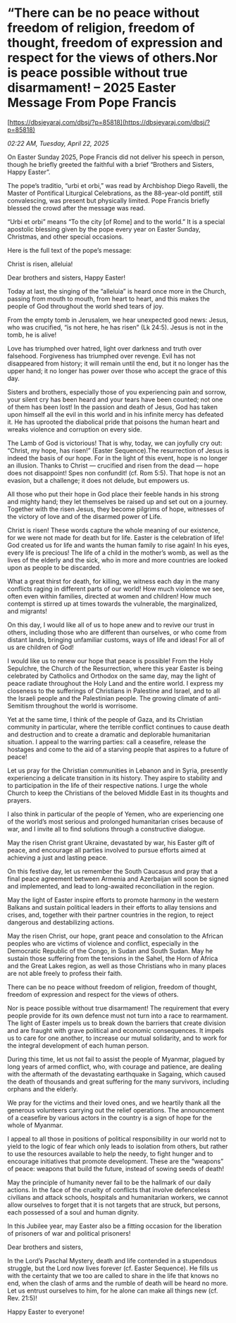 # “There can be no peace without freedom of religion, freedom of thought, freedom of expression and respect for the views of others.Nor is peace possible without true disarmament! – 2025 Easter Message From Pope Francis

[https://dbsjeyaraj.com/dbsj/?p=85818](https://dbsjeyaraj.com/dbsj/?p=85818)

*02:22 AM, Tuesday, April 22, 2025*

On Easter Sunday 2025, Pope Francis did not deliver his speech in person, though he briefly greeted the faithful with a brief “Brothers and Sisters, Happy Easter”.

The pope’s traditio, “urbi et orbi,” was read by Archbishop Diego Ravelli, the Master of Pontifical Liturgical Celebrations, as the 88-year-old pontiff, still convalescing, was present but physically limited. Pope Francis briefly blessed the crowd after the message was read.

“Urbi et orbi” means “To the city [of Rome] and to the world.” It is a special apostolic blessing given by the pope every year on Easter Sunday, Christmas, and other special occasions.

Here is the full text of the pope’s message:

Christ is risen, alleluia!

Dear brothers and sisters, Happy Easter!

Today at last, the singing of the “alleluia” is heard once more in the Church, passing from mouth to mouth, from heart to heart, and this makes the people of God throughout the world shed tears of joy.

From the empty tomb in Jerusalem, we hear unexpected good news: Jesus, who was crucified, “is not here, he has risen” (Lk 24:5). Jesus is not in the tomb, he is alive!

Love has triumphed over hatred, light over darkness and truth over falsehood. Forgiveness has triumphed over revenge. Evil has not disappeared from history; it will remain until the end, but it no longer has the upper hand; it no longer has power over those who accept the grace of this day.

Sisters and brothers, especially those of you experiencing pain and sorrow, your silent cry has been heard and your tears have been counted; not one of them has been lost! In the passion and death of Jesus, God has taken upon himself all the evil in this world and in his infinite mercy has defeated it. He has uprooted the diabolical pride that poisons the human heart and wreaks violence and corruption on every side.

The Lamb of God is victorious! That is why, today, we can joyfully cry out: “Christ, my hope, has risen!” (Easter Sequence).The resurrection of Jesus is indeed the basis of our hope. For in the light of this event, hope is no longer an illusion. Thanks to Christ — crucified and risen from the dead — hope does not disappoint! Spes non confundit! (cf. Rom 5:5). That hope is not an evasion, but a challenge; it does not delude, but empowers us.

All those who put their hope in God place their feeble hands in his strong and mighty hand; they let themselves be raised up and set out on a journey. Together with the risen Jesus, they become pilgrims of hope, witnesses of the victory of love and of the disarmed power of Life.

Christ is risen! These words capture the whole meaning of our existence, for we were not made for death but for life. Easter is the celebration of life! God created us for life and wants the human family to rise again! In his eyes, every life is precious! The life of a child in the mother’s womb, as well as the lives of the elderly and the sick, who in more and more countries are looked upon as people to be discarded.

What a great thirst for death, for killing, we witness each day in the many conflicts raging in different parts of our world! How much violence we see, often even within families, directed at women and children! How much contempt is stirred up at times towards the vulnerable, the marginalized, and migrants!

On this day, I would like all of us to hope anew and to revive our trust in others, including those who are different than ourselves, or who come from distant lands, bringing unfamiliar customs, ways of life and ideas! For all of us are children of God!

I would like us to renew our hope that peace is possible! From the Holy Sepulchre, the Church of the Resurrection, where this year Easter is being celebrated by Catholics and Orthodox on the same day, may the light of peace radiate throughout the Holy Land and the entire world. I express my closeness to the sufferings of Christians in Palestine and Israel, and to all the Israeli people and the Palestinian people. The growing climate of anti-Semitism throughout the world is worrisome.

Yet at the same time, I think of the people of Gaza, and its Christian community in particular, where the terrible conflict continues to cause death and destruction and to create a dramatic and deplorable humanitarian situation. I appeal to the warring parties: call a ceasefire, release the hostages and come to the aid of a starving people that aspires to a future of peace!

Let us pray for the Christian communities in Lebanon and in Syria, presently experiencing a delicate transition in its history. They aspire to stability and to participation in the life of their respective nations. I urge the whole Church to keep the Christians of the beloved Middle East in its thoughts and prayers.

I also think in particular of the people of Yemen, who are experiencing one of the world’s most serious and prolonged humanitarian crises because of war, and I invite all to find solutions through a constructive dialogue.

May the risen Christ grant Ukraine, devastated by war, his Easter gift of peace, and encourage all parties involved to pursue efforts aimed at achieving a just and lasting peace.

On this festive day, let us remember the South Caucasus and pray that a final peace agreement between Armenia and Azerbaijan will soon be signed and implemented, and lead to long-awaited reconciliation in the region.

May the light of Easter inspire efforts to promote harmony in the western Balkans and sustain political leaders in their efforts to allay tensions and crises, and, together with their partner countries in the region, to reject dangerous and destabilizing actions.

May the risen Christ, our hope, grant peace and consolation to the African peoples who are victims of violence and conflict, especially in the Democratic Republic of the Congo, in Sudan and South Sudan. May he sustain those suffering from the tensions in the Sahel, the Horn of Africa and the Great Lakes region, as well as those Christians who in many places are not able freely to profess their faith.

There can be no peace without freedom of religion, freedom of thought, freedom of expression and respect for the views of others.

Nor is peace possible without true disarmament! The requirement that every people provide for its own defence must not turn into a race to rearmament. The light of Easter impels us to break down the barriers that create division and are fraught with grave political and economic consequences. It impels us to care for one another, to increase our mutual solidarity, and to work for the integral development of each human person.

During this time, let us not fail to assist the people of Myanmar, plagued by long years of armed conflict, who, with courage and patience, are dealing with the aftermath of the devastating earthquake in Sagaing, which caused the death of thousands and great suffering for the many survivors, including orphans and the elderly.

We pray for the victims and their loved ones, and we heartily thank all the generous volunteers carrying out the relief operations. The announcement of a ceasefire by various actors in the country is a sign of hope for the whole of Myanmar.

I appeal to all those in positions of political responsibility in our world not to yield to the logic of fear which only leads to isolation from others, but rather to use the resources available to help the needy, to fight hunger and to encourage initiatives that promote development. These are the “weapons” of peace: weapons that build the future, instead of sowing seeds of death!

May the principle of humanity never fail to be the hallmark of our daily actions. In the face of the cruelty of conflicts that involve defenceless civilians and attack schools, hospitals and humanitarian workers, we cannot allow ourselves to forget that it is not targets that are struck, but persons, each possessed of a soul and human dignity.

In this Jubilee year, may Easter also be a fitting occasion for the liberation of prisoners of war and political prisoners!

Dear brothers and sisters,

In the Lord’s Paschal Mystery, death and life contended in a stupendous struggle, but the Lord now lives forever (cf. Easter Sequence). He fills us with the certainty that we too are called to share in the life that knows no end, when the clash of arms and the rumble of death will be heard no more. Let us entrust ourselves to him, for he alone can make all things new (cf. Rev. 21:5)!

Happy Easter to everyone!

